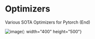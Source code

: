 # Optimizers
Various SOTA Optimizers for Pytorch (End)

![image](https://forums.fast.ai/uploads/default/original/3X/c/c/cc08a73035fb69705b5f0b5096325f636b20ebc2.jpeg){: width="400" height="500"}
